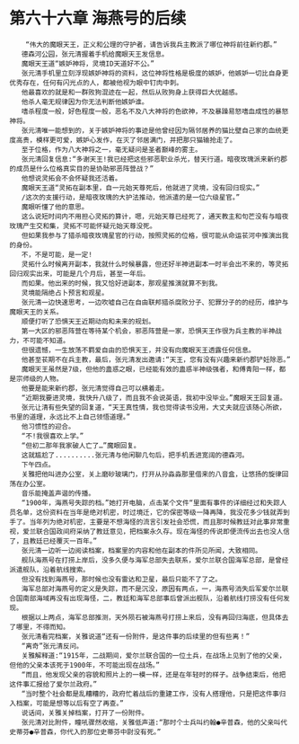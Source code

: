 # 第六十六章 海燕号的后续
        “伟大的魔眼天王，正义和公理的守护者，请告诉我兵主教派了哪位神将前往新约郡。”
       德森河公园，张元清握着手机给魔眼天王发信息。
       魔眼天王道“嫉妒神将，灵境ID天道好不公。”
       张元清手机里立刻浮现嫉妒神将的资料，这位神将性格是极度的嫉妒，他嫉妒一切比自身更优秀存在，任何有闪光点的人，都被他视为眼中钉肉中刺。
       他最喜欢的就是和一群败狗混迹在一起，然后从败狗身上获得巨大优越感。
       他杀人毫无规律因为你无法判断他嫉妒谁。
       嗜杀程度一般，好色程度一般，恶名不及八大神将的色欲神，不及暴躁易怒嗜血成性的暴怒神将。
       张元清唯一能想到的，关于嫉妒神将的事迹是他曾经因为隔邻居养的猫比壁自己家的血统更度高贵，模样更可爱，嫉妒心发作，在灭了邻居满门，并把那只猫输抢走了。
       至于位格，作为八大神将之一，毫无疑问是圣者巅峰的雾主。
       张元清回复信息:“多谢天王!我已经把这些邪恶职业杀光，替天行道。暗夜玫瑰派来新约郡的成员是什么位格真实目的是协助邪恶阵营战？”
       他想说灵拓会不会怀疑我还活着。
       魔眼天王道“灵拓在副本里，自一元始天尊死后，他就进了灵境，没有回归现实。”
       /这次的支援行动，是暗夜玫瑰的大护法推动，他派遣的是一位六级星官。”
       魔眼听懂了他的意思。
       这么说短时间内不用担心灵拓的算计，嗯，元始天尊已经死了，通天教主和句芒没有与暗夜玫瑰产生交和集，灵拓不可能怀疑元始天尊没死。
       但如果我参与了猎杀暗夜玫瑰星官的行动，按照灵拓的位格，很可能从命运苌河中推演出我的身份。
       不，不是可能，是一定!
       灵拓什么时候离开副本，我就什么时候暴露，但还好半神进副本一时半会出不来的，等灵拓回归观实出来，可能是几个月后，甚至一年后。
       而如果。他出来的时候，我又恰好进副本，那观星推演就算不到我。
       灵境能隔绝占卜预言和观星。
       张元清一边快速思考，一边吹嘘自己在自由联邦猎杀腐败分子、犯罪分子的的经历，维护与魔眼天王的关系。
       顺便打听了恐惧天王近期动向和未来的规划。
       第一大区的邪恶阵营在等待某个机会，邪恶阵营是一家，恐惧天王作很为兵主教的半神战力，不可能不知道。
       但很遗憾，一生放荡不羁爱自由的恐惧天王，并没有向魔眼天王透露任何信息。
       他甚至苌期不在兵主教，最后，张元清发出邀请:“天王，您有没有兴趣来新约郡铲妊除恶。”
       魔眼天王虽然是7级，但他的蛊惑之眼，已经能有效的蛊惑半神级强者，和傅青阳一样，都是宗师级的人物。
       他要是能来新约郡，张元清觉得自己可以横着走。
       “近期我要进灵境，我快升八级了，而且我不会说英语，我初中没毕业。”魔眼天王回复道。
       张元让清有些失望的回复道，“天王真性情，我也觉得读书没用，大丈夫就应该随心所欲，书里的道理，永远比不上自己领悟道理。”
       他习惯性的迎合。
       “不!我很喜欢上学。”
       “但初二那年我家破人亡了…”魔眼回复。
       这就尴尬了..........张元清与他闲聊几句后，把手机丢进宽阔的德森河。
       下午四点。
       关雅把他叫进办公室，关上磨砂玻璃门，打开从孙淼淼那里借来的八音盒，让悠扬的旋律回荡在办公室。
       音乐能掩盖声谐的传播。
       “1900年，海燕号失踪的档。”她打开电脑，点击某个文件“里面有事件的详细经过和失踪人员名单，这份资料在当年是绝对机密，时过境迁，它的保密等级一降再降，我没花多少钱就弄到手了。当年列为绝对机密，主要是不想海怪的流言引发社会恐慌，而且那时候教廷对此事非常重视，爱兰联合国政间府采纳了教廷意见，把档案永久存。现在海怪的传说即便流传出去也没人信了，且教廷已经覆灭一百年。”
       张元清一边听一边阅读档案，档案里的内容和他在副本的件所见所闻，大致相同。
       舰队海燕号在打捞上岸后，没多久便与海军总部失去联系，爱尔兰联合国海军总部，是曾经派遣舰队，沿着航线搜索。
       但没有找到海燕号，那时候也没有雷达和卫星，最后只能不了了之。
       海军总部对海燕号的定义是失踪，而不是沉没，原因有两点，一，海燕号消失后军爱尔兰联合国南部海域再没有出现海怪，二，教廷和海军总部事后曾派出舰队，沿着航线打捞没有任何发现。
       根据以上两点，海军总部推测，天外陨石被海燕号打捞上来后，没有再回归海底，但具体去了哪里，不得而知。
       张元清看完档案，关雅说道“还有一份附件，是这件事的后续里的但有些离！”
       “离奇”张元清反问。
       关雅解释道:“1915年，二战期间，爱尔兰联合国的一位土兵，在战场上见到了他的父亲，但他的父亲本该死于1900年，不可能出现在战场。”
       “而且，他发现父亲的容貌和照片上的一模一样，还是在年轻时的样子。战争结束后，他把这件事汇报给了爱尔兰政府。”
       “当时整个社会都是乱糟糟的，政府忙着战后的重建工作，没有人搭理他，只是把这件事归入档案，可能是想等以后有空了再查。”
       说话间，关雅关掉档案，打开了一份附件。
       张元清对比附件，瞳吼骤然收缩，关雅低声道:“那时个士兵叫约翰●辛普森，他的父亲叫代史蒂芬●辛普森，你代入的那位史蒂芬中尉没有死。”